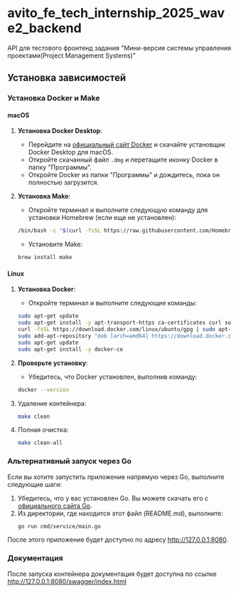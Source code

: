 # avito_fe_tech_internship_2025_wave2_backend

API для тестового фронтенд задания "Мини-версия системы управления проектами(Project Management Systems)"

## Установка зависимостей

### Установка Docker и Make

#### macOS

1. **Установка Docker Desktop**:
   - Перейдите на [официальный сайт Docker](https://www.docker.com/products/docker-desktop) и скачайте установщик Docker Desktop для macOS.
   - Откройте скачанный файл `.dmg` и перетащите иконку Docker в папку "Программы".
   - Откройте Docker из папки "Программы" и дождитесь, пока он полностью загрузится.

2. **Установка Make**:
   - Откройте терминал и выполните следующую команду для установки Homebrew (если еще не установлен):

   ```bash
   /bin/bash -c "$(curl -fsSL https://raw.githubusercontent.com/Homebrew/install/HEAD/install.sh)"
   ```

   - Установите Make:

   ```bash
   brew install make
   ```

#### Linux

1. **Установка Docker**:
   - Откройте терминал и выполните следующие команды:

   ```bash
   sudo apt-get update
   sudo apt-get install -y apt-transport-https ca-certificates curl software-properties-common
   curl -fsSL https://download.docker.com/linux/ubuntu/gpg | sudo apt-key add -
   sudo add-apt-repository "deb [arch=amd64] https://download.docker.com/linux/ubuntu $(lsb_release -cs) stable"
   sudo apt-get update
   sudo apt-get install -y docker-ce
   ```

2. **Проверьте установку**:
   - Убедитесь, что Docker установлен, выполнив команду:

   ```bash
   docker --version
   ```


3. Удаление контейнера:
   ```bash
   make clean
   ```

4. Полная очистка:
   ```bash
   make clean-all
   ```

### Альтернативный запуск через Go

Если вы хотите запустить приложение напрямую через Go, выполните следующие шаги:

1. Убедитесь, что у вас установлен Go. Вы можете скачать его с [официального сайта Go](https://golang.org/dl/).
2. Из директории, где находится этот файл (README.md), выполните:
   ```bash
   go run сmd/service/main.go
   ```

После этого приложение будет доступно по адресу http://127.0.0.1:8080.

### Документация

После запуска контейнера документация будет доступна по ссылке http://127.0.0.1:8080/swagger/index.html